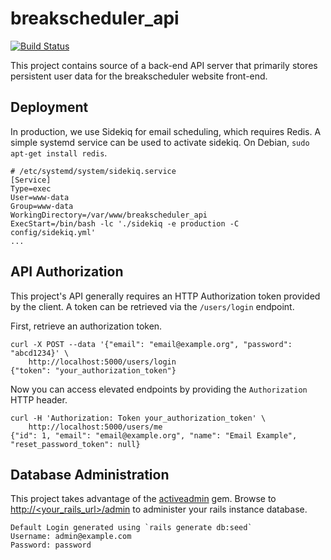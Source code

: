 # breakscheduler_api

[![Build Status](https://travis-ci.org/kevr/breakscheduler_api.svg?branch=master)](https://travis-ci.org/kevr/breakscheduler_api)

This project contains source of a back-end API server that primarily stores persistent user data for the breakscheduler website front-end.

## Deployment

In production, we use Sidekiq for email scheduling, which requires Redis. A simple systemd service can be used to activate sidekiq. On Debian, `sudo apt-get install redis`.

    # /etc/systemd/system/sidekiq.service
    [Service]
    Type=exec
    User=www-data
    Group=www-data
    WorkingDirectory=/var/www/breakscheduler_api
    ExecStart=/bin/bash -lc './sidekiq -e production -C config/sidekiq.yml'
    ...

## API Authorization

This project's API generally requires an HTTP Authorization token provided by the client. A token can be retrieved via the `/users/login` endpoint.

First, retrieve an authorization token.

    curl -X POST --data '{"email": "email@example.org", "password": "abcd1234}' \
        http://localhost:5000/users/login
    {"token": "your_authorization_token"}

Now you can access elevated endpoints by providing the `Authorization` HTTP header.

    curl -H 'Authorization: Token your_authorization_token' \
        http://localhost:5000/users/me
    {"id": 1, "email": "email@example.org", "name": "Email Example", "reset_password_token": null}

## Database Administration

This project takes advantage of the [activeadmin](https://github.com/activeadmin/activeadmin) gem. Browse to [http://<your_rails_url>/admin](#) to administer your rails instance database.

    Default Login generated using `rails generate db:seed`
    Username: admin@example.com
    Password: password
